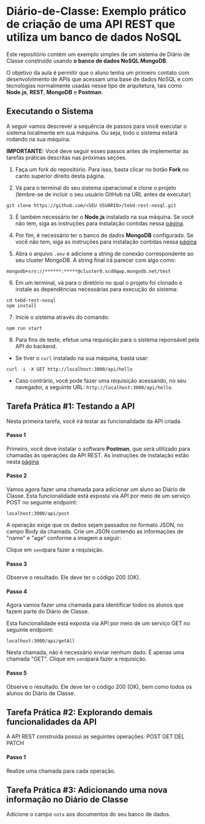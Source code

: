 # Diário-de-Classe: Exemplo prático de criação de uma API REST que utiliza um banco de dados NoSQL

Este repositório contém um exemplo simples de um sistema de Diário de Classe construído usando **o banco de dados NoSQL MongoDB**.

O objetivo da aula é permitir que o aluno tenha um primeiro contato com desenvolvimento de APIs que acessam uma base de dados NoSQL e com tecnologias normalmente usadas nesse tipo de arquitetura, tais como **Node.js**, **REST**, **MongoDB** e **Postman**.

## Executando o Sistema

A seguir vamos descrever a sequência de passos para você executar o sistema localmente em sua máquina. Ou seja, todo o sistema estará rodando na sua máquina.

**IMPORTANTE:** Você deve seguir esses passos antes de implementar as tarefas práticas descritas nas próximas seções.

1. Faça um fork do repositório. Para isso, basta clicar no botão **Fork** no canto superior direito desta página.

2. Vá para o terminal do seu sistema operacional e clone o projeto (lembre-se de incluir o seu usuário GitHub na URL antes de executar)

```
git clone https://github.com/<SEU USUÁRIO>/tebd-rest-nosql.git
```

3. É também necessário ter o **Node.js** instalado na sua máquina. Se você não tem, siga as instruções para instalação contidas nessa [página](https://nodejs.org/en/download/).

4. Por fim, é necessário ter o banco de dados **MongoDB** configurado. Se você não tem, siga as instruções para instalação contidas nessa [página](https://github.com/fabsfernandes/tebd-rest-nosql/blob/main/MONGODB-INSTALACAO.md)


5. Abra o arquivo `.env` e adicione a string de conexão correspondente ao seu cluster MongoDB. A string final irá parecer com algo como:

```
mongodb+srv://******:*****@cluster0.scd8qwp.mongodb.net/test
```

6. Em um terminal, vá para o diretório no qual o projeto foi clonado e instale as dependências necessárias para execução do sistema:

```
cd tebd-rest-nosql
npm install
```

7. Inicie o sistema através do comando:

```
npm run start
```

8.  Para fins de teste, efetue uma requisição para o sistema reponsável pela API do backend.

-   Se tiver o `curl` instalado na sua máquina, basta usar:

```
curl -i -X GET http://localhost:3000/api/hello
```

-   Caso contrário, você pode fazer uma requisição acessando, no seu navegador, a seguinte URL: `http://localhost:3000/api/hello`.


## Tarefa Prática #1: Testando a API

Nesta primeira tarefa, você irá testar as funcionalidade da API criada.

#### Passo 1

Primeiro, você deve instalar o software **Postman**, que será utilizado para chamadas às operações da API REST.
As instruções de instalação estão nesta [página](https://www.postman.com/downloads/)

#### Passo 2

Vamos agora fazer uma chamada para adicionar um aluno ao Diário de Classe.
Esta funcionalidade está exposta via API por meio de um serviço POST no seguinte endpoint:

```
localhost:3000/api/post
```

A operação exige que os dados sejam passados no formato JSON, no campo Body da chamada.
Crie um JSON contendo as informações de "name" e "age" conforme a imagem a seguir:

Clique em `send`para fazer a requisição.

#### Passo 3

Observe o resultado. Ele deve ter o código 200 (OK).

#### Passo 4

Agora vamos fazer uma chamada para identificar todos os alunos que fazem parte do Diário de Classe.

Esta funcionalidade está exposta via API por meio de um serviço GET no seguinte endpoint:

```
localhost:3000/api/getAll
```

Nesta chamada, não é necessário enviar nenhum dado. É apenas uma chamada "GET".
Clique em `send`para fazer a requisição.

#### Passo 5

Observe o resultado. Ele deve ter o código 200 (OK), bem como todos os alunos do Diário de Classe.

## Tarefa Prática #2: Explorando demais funcionalidades da API

A API REST construída possui as seguintes operações:
POST
GET
DEL
PATCH

#### Passo 1

Realize uma chamada para cada operação.


## Tarefa Prática #3: Adicionando uma nova informação no Diário de Classe

Adicione o campo `nota` aos documentos do seu banco de dados.
